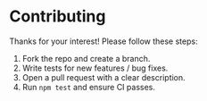 # Contributing

Thanks for your interest! Please follow these steps:

1. Fork the repo and create a branch.
2. Write tests for new features / bug fixes.
3. Open a pull request with a clear description.
4. Run `npm test` and ensure CI passes.

